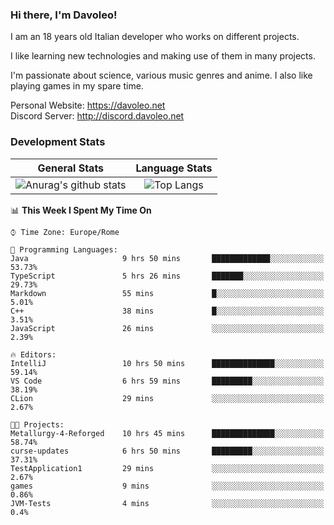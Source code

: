 ### Hi there, I'm Davoleo!

I am an 18 years old Italian developer who works on different projects.

I like learning new technologies and making use of them in many projects.

I'm passionate about science, various music genres and anime.
I also like playing games in my spare time.

Personal Website: https://davoleo.net <br>
Discord Server: http://discord.davoleo.net

### Development Stats

General Stats             |  Language Stats
:-------------------------:|:-------------------------:
![Anurag's github stats](https://github-readme-stats.vercel.app/api?username=Davoleo&count_private=true&show_icons=true&theme=tokyonight)  |  ![Top Langs](https://github-readme-stats.vercel.app/api/top-langs/?username=Davoleo&theme=tokyonight&layout=compact)



<!--START_SECTION:waka-->
📊 **This Week I Spent My Time On** 

```text
⌚︎ Time Zone: Europe/Rome

💬 Programming Languages: 
Java                     9 hrs 50 mins       █████████████░░░░░░░░░░░░   53.73% 
TypeScript               5 hrs 26 mins       ███████░░░░░░░░░░░░░░░░░░   29.73% 
Markdown                 55 mins             █░░░░░░░░░░░░░░░░░░░░░░░░   5.01% 
C++                      38 mins             █░░░░░░░░░░░░░░░░░░░░░░░░   3.51% 
JavaScript               26 mins             ░░░░░░░░░░░░░░░░░░░░░░░░░   2.39%

🔥 Editors: 
IntelliJ                 10 hrs 50 mins      ██████████████░░░░░░░░░░░   59.14% 
VS Code                  6 hrs 59 mins       █████████░░░░░░░░░░░░░░░░   38.19% 
CLion                    29 mins             ░░░░░░░░░░░░░░░░░░░░░░░░░   2.67%

🐱‍💻 Projects: 
Metallurgy-4-Reforged    10 hrs 45 mins      ██████████████░░░░░░░░░░░   58.74% 
curse-updates            6 hrs 50 mins       █████████░░░░░░░░░░░░░░░░   37.31% 
TestApplication1         29 mins             ░░░░░░░░░░░░░░░░░░░░░░░░░   2.67% 
games                    9 mins              ░░░░░░░░░░░░░░░░░░░░░░░░░   0.86% 
JVM-Tests                4 mins              ░░░░░░░░░░░░░░░░░░░░░░░░░   0.4%

```


<!--END_SECTION:waka-->

<!--
**Davoleo/Davoleo** is a ✨ _special_ ✨ repository because its `README.md` (this file) appears on your GitHub profile.

https://gist.github.com/Davoleo/43516c64c8169e24dc2571c34713863b

Here are some ideas to get you started:

- 🔭 I’m currently working on ...
- 🌱 I’m currently learning ...
- 👯 I’m looking to collaborate on ...
- 🤔 I’m looking for help with ...
- 💬 Ask me about ...
- 📫 How to reach me: ...
- 😄 Pronouns: ...
- ⚡ Fun fact: ...
-->
